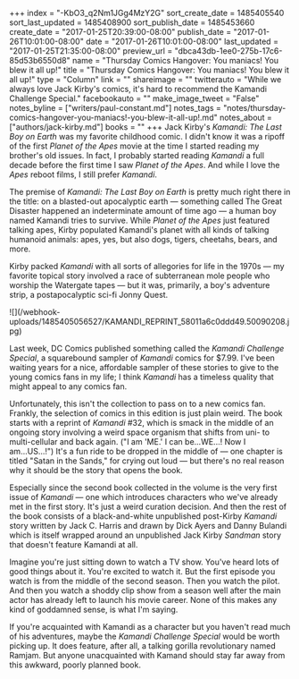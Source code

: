 +++
index = "-KbO3_q2Nm1JGg4MzY2G"
sort_create_date = 1485405540
sort_last_updated = 1485408900
sort_publish_date = 1485453660
create_date = "2017-01-25T20:39:00-08:00"
publish_date = "2017-01-26T10:01:00-08:00"
date = "2017-01-26T10:01:00-08:00"
last_updated = "2017-01-25T21:35:00-08:00"
preview_url = "dbca43db-1ee0-275b-17c6-85d53b6550d8"
name = "Thursday Comics Hangover: You maniacs! You blew it all up!"
title = "Thursday Comics Hangover: You maniacs! You blew it all up!"
type = "Column"
link = ""
shareimage = ""
twitterauto = "While we always love Jack Kirby's comics, it's hard to recommend the Kamandi Challenge Special."
facebookauto = ""
make_image_tweet = "False"
notes_byline = ["writers/paul-constant.md"]
notes_tags = "notes/thursday-comics-hangover-you-maniacs!-you-blew-it-all-up!.md"
notes_about = ["authors/jack-kirby.md"]
books = ""
+++
Jack Kirby's *Kamandi: The Last Boy on Earth* was my favorite childhood comic. I didn't know it was a ripoff of the first *Planet of the Apes* movie at the time I started reading my brother's old issues. In fact, I probably started reading *Kamandi* a full decade before the first time I saw *Planet of the Apes*. And while I love the *Apes* reboot films, I still prefer *Kamandi*.

 The premise of *Kamandi: The Last Boy on Earth* is pretty much right there in the title: on a blasted-out apocalyptic earth — something called The Great Disaster happened an indeterminate amount of time ago — a human boy named Kamandi tries to survive. While *Planet of the Apes* just featured talking apes, Kirby populated Kamandi's planet with all kinds of talking humanoid animals: apes, yes, but also dogs, tigers, cheetahs, bears, and more. 

Kirby packed *Kamandi* with all sorts of allegories for life in the 1970s — my favorite topical story involved a race of subterranean mole people who worship the Watergate tapes — but it was, primarily, a boy's adventure strip, a postapocalyptic sci-fi Jonny Quest.

<p class="image-left">![](/webhook-uploads/1485405056527/KAMANDI_REPRINT_58011a6c0ddd49.50090208.jpg)</p>

Last week, DC Comics published something called the *Kamandi Challenge Special*, a squarebound sampler of *Kamandi* comics for $7.99. I've been waiting years for a nice, affordable sampler of these stories to give to the young comics fans in my life; I think *Kamandi* has a timeless quality that might appeal to any comics fan.

Unfortunately, this isn't the collection to pass on to a new comics fan. Frankly, the selection of comics in this edition is just plain weird. The book starts with a reprint of *Kamandi* #32, which is smack in the middle of an ongoing story involving a weird space organism that shifts from uni- to multi-cellular and back again. ("I am 'ME.' I can be...WE...! Now I am...US...!") It's a fun ride to be dropped in the middle of — one chapter is titled "Satan in the Sands," for crying out loud — but there's no real reason why it should be the story that opens the book.

Especially since the second book collected in the volume is the very first issue of *Kamandi* — one which introduces characters who we've already met in the first story. It's just a weird curation decision. And then the rest of the book consists of a black-and-white unpublished post-Kirby *Kamandi* story written by Jack C. Harris and drawn by Dick Ayers and Danny Bulandi which is itself wrapped around an unpublished Jack Kirby *Sandman* story that doesn't feature Kamandi at all.

Imagine you're just sitting down to watch a TV show. You've heard lots of good things about it. You're excited to watch it. But the first episode you watch is from the middle of the second season. Then you watch the pilot. And then you watch a shoddy clip show from a season well after the main actor has already left to launch his movie career. None of this makes any kind of goddamned sense, is what I'm saying.

If you're acquainted with Kamandi as a character but you haven't read much of his adventures, maybe the *Kamandi Challenge Special* would be worth picking up. It does feature, after all, a talking gorilla revolutionary named Ramjam. But anyone unacquainted with Kamand should stay far away from this awkward, poorly planned book.